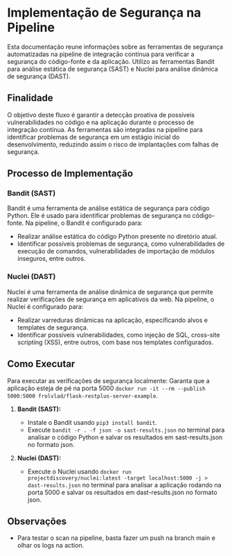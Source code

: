 # Implementação de Segurança na Pipeline

Esta documentação reune informações sobre as ferramentas de segurança automatizadas na pipeline de integração contínua para verificar a segurança do código-fonte e da aplicação. Utilizo as ferramentas Bandit para análise estática de segurança (SAST) e Nuclei para análise dinâmica de segurança (DAST).

## Finalidade

O objetivo deste fluxo é garantir a detecção proativa de possíveis vulnerabilidades no código e na aplicação durante o processo de integração contínua. As ferramentas são integradas na pipeline para identificar problemas de segurança em um estágio inicial do desenvolvimento, reduzindo assim o risco de implantações com falhas de segurança.

## Processo de Implementação

### Bandit (SAST)
Bandit é uma ferramenta de análise estática de segurança para código Python. Ele é usado para identificar problemas de segurança no código-fonte. Na pipeline, o Bandit é configurado para:

- Realizar análise estática do código Python presente no diretório atual.
- Identificar possíveis problemas de segurança, como vulnerabilidades de execução de comandos, vulnerabilidades de importação de módulos inseguros, entre outros.

### Nuclei (DAST)
Nuclei é uma ferramenta de análise dinâmica de segurança que permite realizar verificações de segurança em aplicativos da web. Na pipeline, o Nuclei é configurado para:

- Realizar varreduras dinâmicas na aplicação, especificando alvos e templates de segurança.
- Identificar possíveis vulnerabilidades, como injeção de SQL, cross-site scripting (XSS), entre outros, com base nos templates configurados.

## Como Executar

Para executar as verificações de segurança localmente:
Garanta que a aplicação esteja de pé na porta 5000  `docker run -it --rm --publish 5000:5000 frolvlad/flask-restplus-server-example`.

1. **Bandit (SAST):**
   - Instale o Bandit usando `pip3 install bandit`.
   - Execute `bandit -r . -f json -o sast-results.json` no terminal para analisar o código Python e salvar os resultados em sast-results.json no formato json.

2. **Nuclei (DAST):**
   - Execute o Nuclei usando `docker run projectdiscovery/nuclei:latest -target localhost:5000 -j > dast-results.json` no terminal para analisar a aplicação rodando na porta 5000 e salvar os resultados em dast-results.json no formato json.

## Observações
- Para testar o scan na pipeline, basta fazer um push na branch main e olhar os logs na action.
